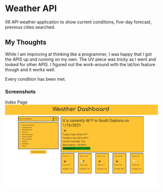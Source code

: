 # Weather API

06 API weather application to show current conditions, five-day forecast, previous cities searched.

## My Thoughts

While I am improving at thinking like a programmer, I was happy that I got the APIS up and running on my own. The UV piece was tricky as I went and looked for other APIS. I figured out the work-around with the lat/lon feature though and it works well. 

Every condition has been met. 

### Screenshots

Index Page
![Index Page](https://github.com/jlw429/HW6Weather/blob/main/assets/Screenshot06a.png)
